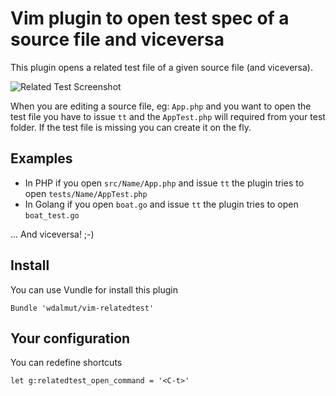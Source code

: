 # Vim plugin to open test spec of a source file and viceversa

This plugin opens a related test file of a given source file (and viceversa).

![Related Test Screenshot](http://example.walterdalmut.com/relatedtest.gif)

When you are editing a source file, eg: `App.php` and you want to open the test file
you have to issue `tt` and the `AppTest.php` will required from your test folder.
If the test file is missing you can create it on the fly.

## Examples

- In PHP if you open `src/Name/App.php` and issue `tt` the plugin tries to open `tests/Name/AppTest.php`
- In Golang if you open `boat.go` and issue `tt` the plugin tries to open `boat_test.go`

... And viceversa! ;-)

## Install

You can use Vundle for install this plugin

```viml
Bundle 'wdalmut/vim-relatedtest'
```

## Your configuration

You can redefine shortcuts

```viml
let g:relatedtest_open_command = '<C-t>'
```

